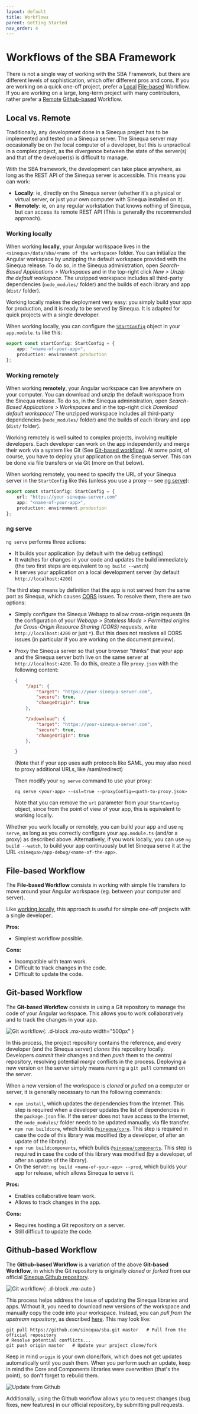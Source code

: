 ```yaml
---
layout: default
title: Workflows
parent: Getting Started
nav_order: 4
---
```


# Workflows of the SBA Framework

There is not a single way of working with the SBA Framework, but there are different levels of sophistication, which offer different pros and cons. If you are working on a quick one-off project, prefer a [Local](#working-locally) [File-based](#file-based-workflow) Workflow. If you are working on a large, long-term project with many contributors, rather prefer a [Remote](#working-remotely) [Github-based](#github-based-workflow) Workflow.

## Local vs. Remote

Traditionally, any development done in a Sinequa project has to be implemented and tested on a Sinequa server. The Sinequa server may occasionally be on the local computer of a developer, but this is unpractical in a complex project, as the divergence between the state of the server(s) and that of the developer(s) is difficult to manage.

With the SBA framework, the development can take place anywhere, as long as the REST API of the Sinequa server is accessible. This means you can work:
- **Locally**: ie, directly on the Sinequa server (whether it's a physical or virtual server, or just your own computer with Sinequa installed on it).
- **Remotely**: ie, on any regular workstation that knows nothing of Sinequa, but can access its remote REST API (This is generally the recommended approach).

### Working locally

When working **locally**, your Angular workspace lives in the `<sinequa>/data/sba/<name of the workspace>` folder. You can initialize the Angular workspace by unzipping the default workspace provided with the Sinequa release. To do so, in the Sinequa administration, open *Search-Based Applications > Workspaces* and in the top-right click *New > Unzip the default workspace*. The unzipped workspace includes all third-party dependencies (`node_modules/` folder) and the builds of each library and app (`dist/` folder).

Working locally makes the deployment very easy: you simply build your app for production, and it is ready to be served by Sinequa. It is adapted for quick projects with a single developer.

When working locally, you can configure the [`StartConfig`]({{site.baseurl}}/core/interfaces/StartConfig.html) object in your `app.module.ts` like this:

```ts
export const startConfig: StartConfig = {
    app: "<name-of-your-app>",
    production: environment.production
};
```

### Working remotely

When working **remotely**, your Angular workspace can live anywhere on your computer. You can download and unzip the default workspace from the Sinequa release. To do so, in the Sinequa administration, open *Search-Based Applications > Workspaces* and in the top-right click *Download default workspace*/ The unzipped workspace includes all third-party dependencies (`node_modules/` folder) and the builds of each library and app (`dist/` folder).

Working remotely is well suited to complex projects, involving multiple developers. Each developer can work on the app independently and merge their work via a system like Git (See [Git-based workflow](#git-based-workflow)). At some point, of course, you have to deploy your application on the Sinequa server. This can be done via file transfers or via Git (more on that below).

When working remotely, you need to specify the URL of your Sinequa server in the `StartConfig` like this (unless you use a proxy -- see [ng serve](#ng-serve)):

```ts
export const startConfig: StartConfig = {
    url: "https://your-sinequa-server.com"
    app: "<name-of-your-app>",
    production: environment.production
};
```

### ng serve

`ng serve` performs three actions:
- It builds your application (by default with the debug settings)
- It watches for changes in your code and updates the build immediately (the two first steps are equivalent to `ng build --watch`)
- It serves your application on a local development server (by default `http://localhost:4200`)

The third step means by definition that the app is not served from the same port as Sinequa, which causes [CORS](https://developer.mozilla.org/fr/docs/Web/HTTP/CORS) issues. To resolve them, there are two options:
- Simply configure the Sinequa Webapp to allow cross-origin requests (In the configuration of your *Webapp > Stateless Mode > Permitted origins for Cross-Origin Resource Sharing (CORS) requests*, write `http://localhost:4200` or just `*`). But this does not resolves all CORS issues (in particular if you are working on the document preview).
- Proxy the Sinequa server so that your browser "thinks" that your app and the Sinequa server both live on the same server at `http://localhost:4200`. To do this, create a file `proxy.json` with the following content:

    ```json
    {
        "/api": {
            "target": "https://your-sinequa-server.com",
            "secure": true,
            "changeOrigin": true
        },

        "/xdownload": {
            "target": "https://your-sinequa-server.com",
            "secure": true,
            "changeOrigin": true
        },

    }
    ```

    (Note that if your app uses auth protocols like SAML, you may also need to proxy additional URLs, like /saml/redirect)

    Then modify your `ng serve` command to use your proxy:

    ```
    ng serve <your-app> --ssl=true --proxyConfig=<path-to-proxy.json>
    ```

    Note that you can remove the `url` parameter from your `StartConfig` object, since from the point of view of your app, this is equivalent to working locally.

Whether you work locally or remotely, you can build your app and use `ng serve`, as long as you correctly configure your `app.module.ts` (and/or a proxy) as described above. Alternatively, if you work locally, you can use `ng build --watch`, to build your app continuously but let Sinequa serve it at the URL `<sinequa>/app-debug/<name-of-the-app>`.

## File-based Workflow

The **File-based Workflow** consists in working with simple file transfers to move around your Angular workspace (eg. between your computer and server).

Like [working locally](#working-remotely), this approach is useful for simple one-off projects with a single developer..

**Pros:**
- Simplest workflow possible.

**Cons:**
- Incompatible with team work.
- Difficult to track changes in the code.
- Difficult to update the code.

## Git-based Workflow

The **Git-based Workflow** consists in using a Git repository to manage the code of your Angular workspace. This allows you to work collaboratively and to track the changes in your app.

![Git workflow]({{site.baseurl}}/assets/gettingstarted/git-workflow.png){: .d-block .mx-auto width="500px" }

In this process, the project repository contains the reference, and every developer (and the Sinequa server) *clones* this repository locally. Developers *commit* their changes and then *push* them to the central repository, resolving potential *merge* conflicts in the process. Deploying a new version on the server simply means running a `git pull` command on the server.

When a new version of the workspace is *cloned* or *pulled* on a computer or server, it is generally necessary to run the following commands:
- `npm install`, which updates the dependencies from the Internet. This step is required when a developer updates the list of dependencies in the `package.json` file. If the server does not have access to the Internet, the `node_modules/` folder needs to be updated manually, via file transfer.
- `npm run buildcore`, which builds [`@sinequa/core`]({{site.baseurl}}/core). This step is required in case the code of this library was modified (by a developer, of after an update of the library).
- `npm run buildcomponents`, which builds [`@sinequa/components`]({{site.baseurl}}/components). This step is required in case the code of this library was modified (by a developer, of after an update of the library).
- On the server: `ng build <name-of-your-app> --prod`, which builds your app for release, which allows Sinequa to serve it.

**Pros:**
- Enables collaborative team work.
- Allows to track changes in the app.

**Cons:**
- Requires hosting a Git repository on a server.
- Still difficult to update the code.

## Github-based Workflow

The **Github-based Workflow** is a variation of the above **Git-based Workflow**, in which the Git repository is originally *cloned* or *forked* from our official [Sinequa Github repository](https://github.com/sinequa/sba-angular).

![Git workflow]({{site.baseurl}}/assets/gettingstarted/github-workflow.png){: .d-block .mx-auto }

This process helps address the issue of updating the Sinequa libraries and apps. Without it, you need to download new versions of the workspace and manually copy the code into your workspace. Instead, you can *pull from the upstream repository*, as described [here](https://help.github.com/en/github/collaborating-with-issues-and-pull-requests/merging-an-upstream-repository-into-your-fork). This may look like:

    git pull https://github.com/sinequa/sba.git master   # Pull from the official repository
    # Resolve potential conflicts...
    git push origin master   # Update your project clone/fork

Keep in mind `origin` is your own clone/fork, which does not get updates automatically until you push them. When you perform such an update, keep in mind the Core and Components libraries were overwritten (that's the point), so don't forget to rebuild them.

![Update from Github]({{site.baseurl}}/assets/gettingstarted/git-update.png)

Additionally, using the Github workflow allows you to request changes (bug fixes, new features) in our official repository, by submitting pull requests.